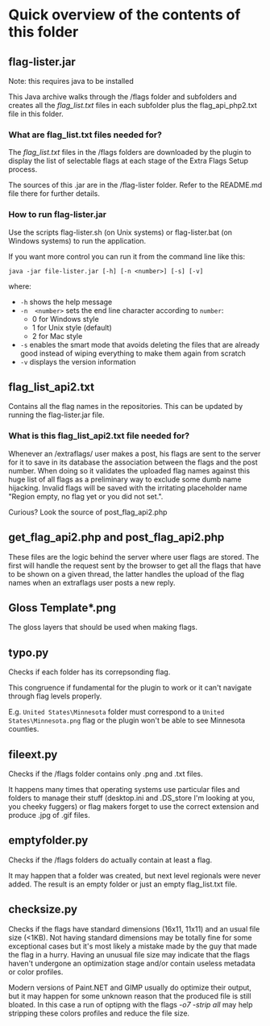 # Quick overview of the contents of this folder

## flag-lister.jar

Note: this requires java to be installed

This Java archive walks through the /flags folder and subfolders and creates all the *flag_list.txt* files in each subfolder plus the flag_api_php2.txt file in this folder.

### What are flag_list.txt files needed for?

The *flag_list.txt* files in the /flags folders are downloaded by the plugin to display the list of selectable flags at each stage of the Extra Flags Setup process.

The sources of this .jar are in the /flag-lister folder. Refer to the README.md file there for further details.

### How to run flag-lister.jar

Use the scripts flag-lister.sh (on Unix systems) or flag-lister.bat (on Windows systems) to run the application.

If you want more control you can run it from the command line like this:

```
java -jar file-lister.jar [-h] [-n <number>] [-s] [-v]
```

where:

  - `-h`  shows the help message
  - `-n  <number>` sets the end line character according to `number`:
    - 0 for Windows style
    - 1 for Unix style (default)
    - 2 for Mac style
  - `-s`  enables the smart mode that avoids deleting the files that are already good instead of wiping everything to make them again from scratch
  - `-v`  displays the version information

## flag_list_api2.txt

Contains all the flag names in the repositories.
This can be updated by running the flag-lister.jar file.

### What is this flag_list_api2.txt file needed for?

Whenever an /extraflags/ user makes a post, his flags are sent to the server for it to save in its database the association between the flags and the post number. When doing so it validates the uploaded flag names against this huge list of all flags as a preliminary way to exclude some dumb name hijacking. Invalid flags will be saved with the irritating placeholder name "Region empty, no flag yet or you did not set.".

Curious? Look the source of post_flag_api2.php

## get_flag_api2.php and post_flag_api2.php

These files are the logic behind the server where user flags are stored. The first will handle the request sent by the browser to get all the flags that have to be shown on a given thread, the latter handles the upload of the flag names when an extraflags user posts a new reply.

## Gloss Template*.png

The gloss layers that should be used when making flags.

## typo.py

Checks if each folder has its correpsonding flag.

This congruence if fundamental for the plugin to work or it can't navigate through flag levels properly.

E.g.
`United States\Minnesota` folder
must correspond to a `United States\Minnesota.png` flag or the plugin won't be able to see Minnesota counties.

## fileext.py

Checks if the /flags folder contains only .png and .txt files.

It happens many times that operating systems use particular files and folders to manage their stuff (desktop.ini and .DS_store I'm looking at you, you cheeky fuggers) or flag makers forget to use the correct extension and produce .jpg of .gif files.

## emptyfolder.py

Checks if the /flags folders do actually contain at least a flag.

It may happen that a folder was created, but next level regionals were never added. The result is an empty folder or just an empty flag_list.txt file.

## checksize.py

Checks if the flags have standard dimensions (16x11, 11x11) and an usual file size (&lt;1KB).
Not having standard dimensions may be totally fine for some exceptional cases but it's most likely a mistake made by the guy that made the flag in a hurry. Having an unusual file size may indicate that the flags haven't undergone an optimization stage and/or contain useless metadata or color profiles.

Modern versions of Paint.NET and GIMP usually do optimize their output, but it may happen for some unknown reason that the produced file is still bloated. In this case a run of optipng with the flags *-o7 -strip all* may help stripping these colors profiles and reduce the file size.
